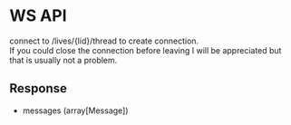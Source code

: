 # WS API

connect to /lives/{lid}/thread to create connection.  
If you could close the connection before leaving I will be appreciated but that is usually not a problem.  

## Response

+ messages (array[Message])
